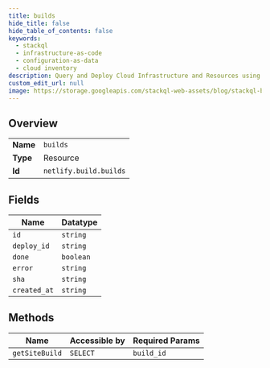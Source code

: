 ```yaml
---
title: builds
hide_title: false
hide_table_of_contents: false
keywords:
  - stackql
  - infrastructure-as-code
  - configuration-as-data
  - cloud inventory
description: Query and Deploy Cloud Infrastructure and Resources using SQL
custom_edit_url: null
image: https://storage.googleapis.com/stackql-web-assets/blog/stackql-blog-post-featured-image.png
---
```

  
    

## Overview
<table><tbody>
<tr><td><b>Name</b></td><td><code>builds</code></td></tr>
<tr><td><b>Type</b></td><td>Resource</td></tr>
<tr><td><b>Id</b></td><td><code>netlify.build.builds</code></td></tr>
</tbody></table>

## Fields
| Name | Datatype |
| ---- | -------- |
| `id` | `string` |
| `deploy_id` | `string` |
| `done` | `boolean` |
| `error` | `string` |
| `sha` | `string` |
| `created_at` | `string` |
## Methods
| Name | Accessible by | Required Params |
| ---- | ------------- | --------------- |
| `getSiteBuild` | `SELECT` | `build_id` |
